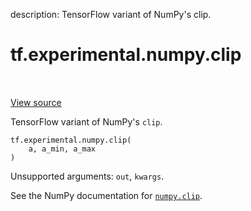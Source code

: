 description: TensorFlow variant of NumPy's clip.

<div itemscope itemtype="http://developers.google.com/ReferenceObject">
<meta itemprop="name" content="tf.experimental.numpy.clip" />
<meta itemprop="path" content="Stable" />
</div>

# tf.experimental.numpy.clip

<!-- Insert buttons and diff -->

<table class="tfo-notebook-buttons tfo-api nocontent" align="left">

</table>

<a target="_blank" class="external" href="/code/stable/tensorflow/python/ops/numpy_ops/np_math_ops.py">View source</a>



TensorFlow variant of NumPy's `clip`.


<pre class="devsite-click-to-copy prettyprint lang-py tfo-signature-link">
<code>tf.experimental.numpy.clip(
    a, a_min, a_max
)
</code></pre>



<!-- Placeholder for "Used in" -->

Unsupported arguments: `out`, `kwargs`.

See the NumPy documentation for [`numpy.clip`](https://numpy.org/doc/stable/reference/generated/numpy.clip.html).